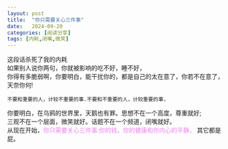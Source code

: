 ```yaml
---
layout: post
title:  "你只需要关心三件事"
date:   2024-09-20
categories: [阅读分享]
tags: [内耗,闭嘴,微笑]  
---
```


这段话杀死了我的内耗  
如果别人说你两句，你就被影响的吃不好，睡不好，  
你得有多脆弱啊，你要明白，能干扰你的，都是自己的太在意了，你若不在意了，天奈你何!  
```
不要和重要的人，计较不重要的事.不要和不重要的人，计较重要的事，
```
你要明白，在乌鸦的世界里，天鹅也有罪。思想不在一个高度，尊重就好;  
三观不在一个层面，微笑就好。话题不在一个频道，闭嘴就好。  
从现在开始，<font color="#ee82ee">你只需要关心三件事:你的钱，你的健康和你内心的平静，</font>  其它都是屁。  
